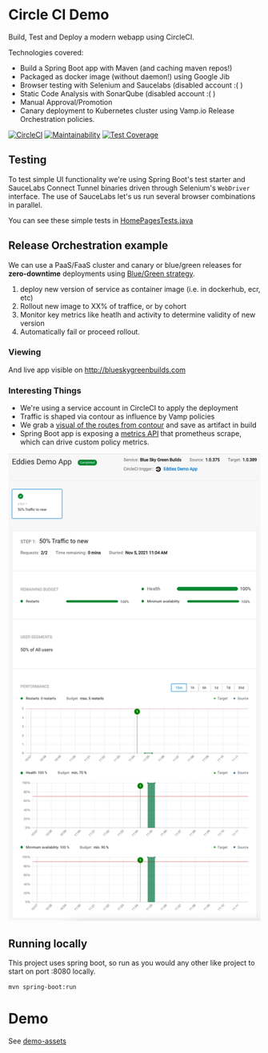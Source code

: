 # Circle CI Demo

Build, Test and Deploy a modern webapp using CircleCI. 

Technologies covered:
- Build a Spring Boot app with Maven (and caching maven repos!)
- Packaged as docker image (without daemon!) using Google Jib
- Browser testing with Selenium and Saucelabs (disabled account :( )
- Static Code Analysis with SonarQube (disabled account :( )
- Manual Approval/Promotion
- Canary deployment to Kubernetes cluster using Vamp.io Release Orchestration policies.

[![CircleCI](https://circleci.com/gh/eddiewebb/demo-blueskygreenbuilds.svg?style=svg)](https://circleci.com/gh/eddiewebb/demo-blueskygreenbuilds)
[![Maintainability](https://api.codeclimate.com/v1/badges/4c9bacea44f3d3993256/maintainability)](https://codeclimate.com/github/eddiewebb/demo-blueskygreenbuilds/maintainability)
[![Test Coverage](https://api.codeclimate.com/v1/badges/4c9bacea44f3d3993256/test_coverage)](https://codeclimate.com/github/eddiewebb/demo-blueskygreenbuilds/test_coverage)

##  Testing
To test simple UI functionality we're using Spring Boot's test starter and SauceLabs Connect Tunnel binaries driven through Selenium's `WebDriver` interface.  The use of SauceLabs let's us run several browser combinations in parallel.

You can see these simple tests in [HomePagesTests.java](src/test/java/com/edwardawebb/circleci/demo/it/HomePageIT.java)

## Release Orchestration example 
We can use a PaaS/FaaS cluster and canary or blue/green releases for **zero-downtime** deployments using [Blue/Green strategy](https://martinfowler.com/bliki/BlueGreenDeployment.html).

1. deploy new version of service as container image (i.e. in dockerhub, ecr, etc)
1. Rollout new image to XX% of traffice, or by cohort
1. Monitor key metrics like heatlh and activity to determine validity of new version
1. Automatically fail or proceed rollout.


### Viewing
And live app visible on http://blueskygreenbuilds.com

### Interesting Things

- We're using a service account in CircleCI to apply the deployment
- Traffic is shaped via contour as influence by Vamp policies
- We grab a [visual of the routes from contour](https://app.circleci.com/pipelines/github/eddiewebb/demo-blueskygreenbuilds/389/workflows/b164a140-8b2b-4ade-9f44-2a9814d3c017/jobs/2513/artifacts_) and save  as artifact in build 
- Spring Boot app is exposing a [metrics API](http://blueskygreenbuilds.com/actuator/metrics/visit_counter) that prometheus scrape, which can drive custom policy metrics. 

![A completed release with healthy metrics](demo-assets/vamp-release.png)

## Running locally

This project uses spring boot, so run as you would any other like project to start on port :8080 locally.

```
mvn spring-boot:run
```


# Demo
See [demo-assets](demo-assets)
